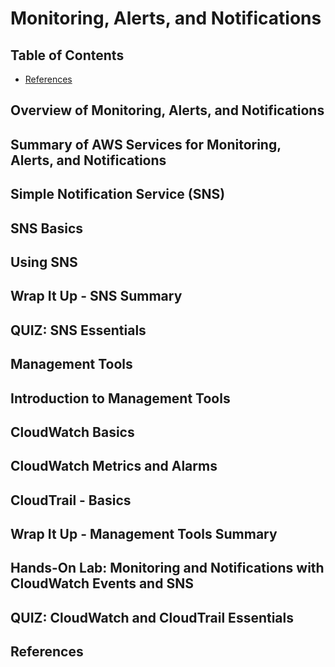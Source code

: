# Monitoring, Alerts, and Notifications


## Table of Contents
<!-- START doctoc generated TOC please keep comment here to allow auto update -->
<!-- DON'T EDIT THIS SECTION, INSTEAD RE-RUN doctoc TO UPDATE -->


- [References](#references)

<!-- END doctoc generated TOC please keep comment here to allow auto update -->


## Overview of Monitoring, Alerts, and Notifications


## Summary of AWS Services for Monitoring, Alerts, and Notifications


## Simple Notification Service (SNS)


## SNS Basics


## Using SNS


## Wrap It Up - SNS Summary


## QUIZ: SNS Essentials


## Management Tools


## Introduction to Management Tools


## CloudWatch Basics


## CloudWatch Metrics and Alarms


## CloudTrail - Basics


## Wrap It Up - Management Tools Summary


## Hands-On Lab: Monitoring and Notifications with CloudWatch Events and SNS


## QUIZ: CloudWatch and CloudTrail Essentials


## References
